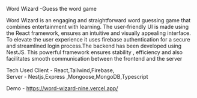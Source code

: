 Word Wizard -Guess the word game

Word Wizard is an engaging and straightforward word guessing game that combines entertainment with learning. The user-friendly UI is  made  using the React framework, ensures an intuitive and visually appealing interface.
To elevate the user experience it  uses firebase authentication for a secure and streamlined login process.The backend has been  developed using NestJS. This powerful framework  ensures  stability , efficiency and also facilitates smooth communication between the frontend and the server




Tech Used Client - React,Tailwind,Firebase,  
Server - Nestjs,Express ,Mongoose,MongoDB,Typescript

Demo - https://word-wizard-nine.vercel.app/


